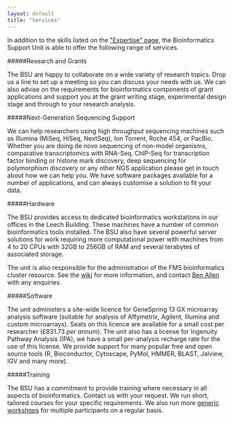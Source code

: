 ```yaml
---
layout: default
title: "Services"
---
```

In addition to the skills listed on the ["Expertise" page](/expertise), the Bioinformatics Support Unit is able to offer the following range of services.

#####Research and Grants

The BSU are happy to collaborate on a wide variety of research topics. Drop us a line to set up a meeting so you can discuss your needs with us.  We can also advise on the requirements for bioinformatics components of grant applications and support you at the grant writing stage, experimental design stage and through to your research analysis.

#####Next-Generation Sequencing Support

We can help researchers using high throughput sequencing machines such as Illumina (MiSeq, HiSeq, NextSeq), Ion Torrent, Roche 454, or PacBio. Whether you are doing de novo sequencing of non-model organisms, comparative transcriptomics with RNA-Seq, ChIP-Seq for transcription factor binding or histone mark discovery, deep sequencing for polymorphism discovery or any other NGS application please get in touch about how we can help you. We have software packages available for a number of applications, and can always customise a solution to fit your data.

#####Hardware

The BSU provides access to dedicated bioinformatics workstations in our offices in the Leech Building.  These machines have a number of common bioinformatics tools installed. The BSU also have several powerful server solutions for work requiring more computational power with machines from 4 to 20 CPUs with 32GB to 256GB of RAM and several terabytes of associated storage.

The unit is also responsible for the administration of the FMS bioinformatics cluster resource. See the [wiki](https://wikis.ncl.ac.uk/fmscluster/index.php/Main_Page) for more information, and contact [Ben Allen](mailto:ben.allen@ncl.ac.uk) with any enquiries.

#####Software

The unit administers a site-wide licence for GeneSpring 13 GX microarray analysis software (suitable for analysis of Affymetrix, Agilent, Illumina and custom microarrays). Seats on this licence are available for a small cost per researcher (£831.73 *per annum*). The unit also has a license for Ingenuity Pathway Analysis (IPA), we have a small per-analysis recharge rate for the use of this license. We provide support for many popular free and open source tools (R, Bioconductor, Cytoscape, PyMol, HMMER, BLAST, Jalview, IGV and many more).

#####Training

The BSU has a commitment to provide training where necessary in all aspects of bioinformatics. Contact us with your request. We run short, tailored courses for your specific requirements. We also run more [generic workshops](/courses) for multiple participants on a regular basis.
